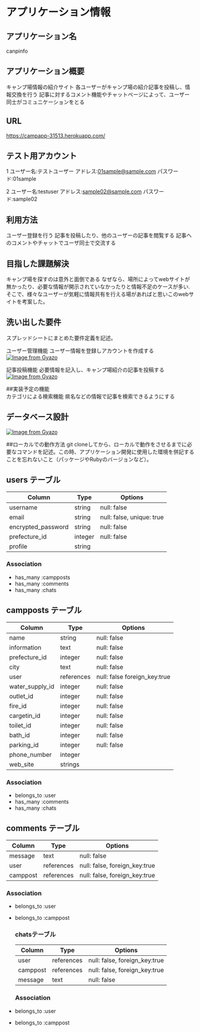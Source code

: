 # アプリケーション情報

## アプリケーション名
canpinfo	

## アプリケーション概要
キャンプ場情報の紹介サイト
各ユーザーがキャンプ場の紹介記事を投稿し、情報交換を行う
記事に対するコメント機能やチャットページによって、ユーザー同士がコミュニケーションをとる

## URL	
https://campapp-31513.herokuapp.com/

## テスト用アカウント	
1 
ユーザー名:テストユーザー
アドレス:01sample@sample.com
パスワード:01sample

2 
ユーザー名:testuser
アドレス:sample02@sample.com
パスワード:sample02

## 利用方法	
ユーザー登録を行う
記事を投稿したり、他のユーザーの記事を閲覧する
記事へのコメントやチャットでユーザ同士で交流する


## 目指した課題解決	
キャンプ場を探すのは意外と面倒である
なぜなら、場所によってwebサイトが無かったり、必要な情報が開示されていなかったりと情報不足のケースが多い.
そこで、様々なユーザーが気軽に情報共有を行える場があればと思いこのwebサイトを考案した。


## 洗い出した要件	
スプレッドシートにまとめた要件定義を記述。

ユーザー管理機能
ユーザー情報を登録しアカウントを作成する
[![Image from Gyazo](https://i.gyazo.com/7a1681a1550c17c16108be99e77b6ca6.gif)](https://gyazo.com/7a1681a1550c17c16108be99e77b6ca6)


記事投稿機能
必要情報を記入し、キャンプ場紹介の記事を投稿する
[![Image from Gyazo](https://i.gyazo.com/458a5f3aa4bdb2f5d8df94f8acd59201.gif)](https://gyazo.com/458a5f3aa4bdb2f5d8df94f8acd59201)

##実装予定の機能	
カテゴリによる検索機能
県名などの情報で記事を検索できるようにする

## データベース設計
[![Image from Gyazo](https://i.gyazo.com/2665849e4d7d05b8b10655edf0e75d97.png)](https://gyazo.com/2665849e4d7d05b8b10655edf0e75d97)



##ローカルでの動作方法	git cloneしてから、ローカルで動作をさせるまでに必要なコマンドを記述。この時、アプリケーション開発に使用した環境を併記することを忘れないこと（パッケージやRubyのバージョンなど）。





## users テーブル

| Column             | Type    | Options                   |
| ------------------ | ------  | ------------------------- |
| username           | string  | null: false               |
| email              | string  | null: false, unique: true |
| encrypted_password | string  | null: false               |
| prefecture_id      | integer | null: false               |
| profile            | string 

### Association

- has_many :campposts
- has_many :comments
- has_many :chats
 
## campposts テーブル 
 
| Column          | Type        | Options                      |
| --------------- | ----------  | ---------------------------- |
| name            | string      | null: false                  |
| information     | text        | null: false                  |
| prefecture_id   | integer     | null: false                  |
| city            | text        | null: false                  |
| user            | references  | null: false foreign_key:true |
| water_supply_id | integer     | null: false                  |
| outlet_id       | integer     | null: false                  |
| fire_id         | integer     | null: false                  |
| cargetin_id     | integer     | null: false                  |
| toilet_id       | integer     | null: false                  |
| bath_id         | integer     | null: false                  |
| parking_id      | integer     | null: false                  |
| phone_number    | integer     |
| web_site        | strings     | 

### Association

- belongs_to :user
- has_many :comments
- has_many :chats

## comments テーブル

| Column    | Type       | Options                       |
| -------   | ---------- | ----------------------------- |
| message   | text       | null: false                   |
| user      | references | null: false, foreign_key:true |
| camppost  | references | null: false, foreign_key:true |


### Association

- belongs_to :user
- belongs_to :camppost

  ### chatsテーブル
  
  | Column             | Type       | Options                       |
  | ------------------ | ---------- | ----------------------------- |
  | user               | references | null: false, foreign_key:true |
  | camppost           | references | null: false, foreign_key:true |
  | message            | text       | null: false                   |

  ### Association

- belongs_to :user
- belongs_to :camppost

